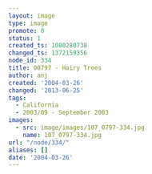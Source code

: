 ```yaml
---
layout: image
type: image
promote: 0
status: 1
created_ts: 1080280738
changed_ts: 1372159356
node_id: 334
title: 00797 - Hairy Trees
author: anj
created: '2004-03-26'
changed: '2013-06-25'
tags:
  - California
  - 2003/09 - September 2003
images:
  - src: image/images/107_0797-334.jpg
    name: 107_0797-334.jpg
url: "/node/334/"
aliases: []
date: '2004-03-26'
---
```


